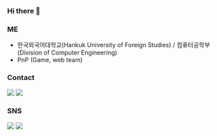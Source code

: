 ### Hi there 👋

### ME
- 한국외국어대학교(Hankuk University of Foreign Studies) / 컴퓨터공학부(Division of Computer Engineering)
- PnP (Game, web team)

### Contact
<a href="epiclog@hufs.ac.kr" target="_blank"><img src="https://img.shields.io/badge/Gmail-EA4335?style=flat-square&logo=Gmail&logoColor=white"/></a>
<a href="epiclog@naver.com" target="_blank"><img src="https://img.shields.io/badge/Naver-01DF01?style=flat-square&logo=naver&logoColor=white"/></a>
### SNS
<a href="https://velog.io/@kimhaech" target="_blank"><img src="https://img.shields.io/badge/velog-58FAAC?style=flat-square&logo=velog&logoColor=white"/></a>
<a href="https://blog.naver.com/epiclog" target="_blank"><img src="https://img.shields.io/badge/blog-01DF01?style=flat-square&logo=naver&logoColor=white"/></a>

